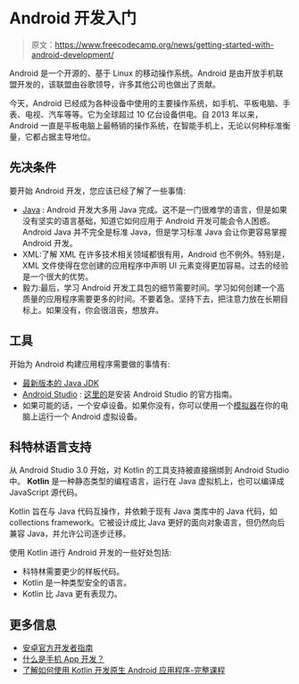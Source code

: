 # Android 开发入门

> 原文：<https://www.freecodecamp.org/news/getting-started-with-android-development/>

Android 是一个开源的、基于 Linux 的移动操作系统。Android 是由开放手机联盟开发的，该联盟由谷歌领导，许多其他公司也做出了贡献。

今天，Android 已经成为各种设备中使用的主要操作系统，如手机、平板电脑、手表、电视、汽车等等。它为全球超过 10 亿台设备供电。自 2013 年以来，Android 一直是平板电脑上最畅销的操作系统，在智能手机上，无论以何种标准衡量，它都占据主导地位。

## **先决条件**

要开始 Android 开发，您应该已经了解了一些事情:

*   [Java](https://java.com/en/) : Android 开发大多用 Java 完成。这不是一门很难学的语言，但是如果没有坚实的语言基础，知道它如何应用于 Android 开发可能会令人困惑。Android Java 并不完全是标准 Java，但是学习标准 Java 会让你更容易掌握 Android 开发。
*   XML:了解 XML 在许多技术相关领域都很有用，Android 也不例外。特别是，XML 文件使得在您创建的应用程序中声明 UI 元素变得更加容易。过去的经验是一个很大的优势。
*   毅力:最后，学习 Android 开发工具包的细节需要时间。学习如何创建一个高质量的应用程序需要更多的时间。不要着急。坚持下去，把注意力放在长期目标上。如果没有，你会很沮丧，想放弃。

## **工具**

开始为 Android 构建应用程序需要做的事情有:

*   [最新版本的 Java JDK](http://www.oracle.com/technetwork/java/javase/downloads/index.html)
*   [Android Studio](http://developer.android.com/sdk/index.html) : [这里的](http://developer.android.com/sdk/installing/index.html)是安装 Android Studio 的官方指南。
*   如果可能的话，一个安卓设备。如果你没有，你可以使用一个[模拟器](http://developer.android.com/tools/devices/emulator.html)在你的电脑上运行一个 Android 虚拟设备。

## **科特林语言支持**

从 Android Studio 3.0 开始，对 Kotlin 的工具支持被直接捆绑到 Android Studio 中。 ****Kotlin**** 是一种静态类型的编程语言，运行在 Java 虚拟机上，也可以编译成 JavaScript 源代码。

Kotlin 旨在与 Java 代码互操作，并依赖于现有 Java 类库中的 Java 代码，如 collections framework。它被设计成比 Java 更好的面向对象语言，但仍然向后兼容 Java，并允许公司逐步迁移。

使用 Kotlin 进行 Android 开发的一些好处包括:

*   科特林需要更少的样板代码。
*   Kotlin 是一种类型安全的语言。
*   Kotlin 比 Java 更有表现力。

## 更多信息

*   [安卓官方开发者指南](http://developer.android.com/training/index.html)
*   [什么是手机 App 开发？](https://www.freecodecamp.org/news/what-is-mobile-app-development/)
*   [了解如何使用 Kotlin 开发原生 Android 应用程序-完整课程](https://www.freecodecamp.org/news/learn-how-to-develop-native-android-apps-with-kotlin-full-tutorial/)